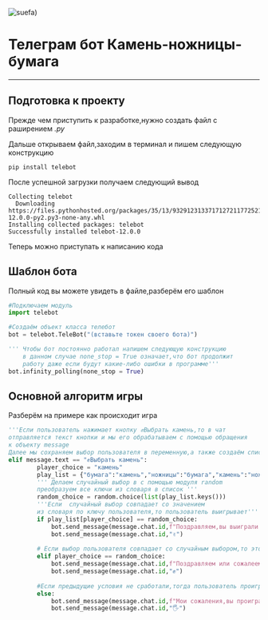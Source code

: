 ![suefa](Rock-paper-scissors.png))
# Телеграм бот Камень-ножницы-бумага
_____
## Подготовка к проекту
Прежде чем приступить к разработке,нужно создать файл с раширением *.py*

Дальше открываем файл,заходим в терминал и пишем следующую конструкцию

```
pip install telebot
```
После успешной загрузки получаем следующий вывод
```
Collecting telebot
  Downloading https://files.pythonhosted.org/packages/35/13/932912313371712721177252111742730293214/telebot-12.0.0-py2.py3-none-any.whl
Installing collected packages: telebot
Successfully installed telebot-12.0.0
```
Теперь можно приступать к написанию кода
## Шаблон бота
Полный код вы можете увидеть в файле,разберём его шаблон
``` python
#Подключаем модуль
import telebot

#Создаём объект класса телебот
bot = telebot.TeleBot("(вставьте токен своего бота)")

''' Чтобы бот постоянно работал напишем следующую конструкцию
    в данном случае none_stop = True означает,что бот продолжит
    работу даже если будут какие-либо ошибки в программе'''
bot.infinity_polling(none_stop = True)

```
## Основной алгоритм игры
Разберём на примере как происходит игра

```python
'''Если пользователь нажимает кнопку ✊Выбрать камень,то в чат
отправляется текст кнопки и мы его обрабатываем с помощью обращения
к объекту message
Далее мы сохраняем выбор пользователя в переменную,а также создаём список с выигрышными позициями'''
elif message.text == "✊Выбрать камень":
        player_choiсe = "камень"
        play_list = {"бумага":"камень","ножницы":"бумага","камень":"ножницы"}
        ''' Делаем случайный выбор в с помощью модуля random
        преобразуем все ключи из словаря в список '''
        random_choice = random.choice(list(play_list.keys()))
        '''Если  случайный выбор совпадает со значением
        из словаря по ключу пользователя,то пользователь выигрывает'''
        if play_list[player_choiсe] == random_choice:
            bot.send_message(message.chat.id,f"Поздравляем,вы выиграли!\nБот выбрал - {random_choice}!✅")
            bot.send_message(message.chat.id,"✌️")
          
        # Если выбор пользователя совпадает со случайным выбором,то это ничья
        elif player_choiсe == random_choice:
            bot.send_message(message.chat.id,f"Поздравляем или сожалеем?У вас ничья!\nБот тоже выбрал - {random_choice}!🤷")
            bot.send_message(message.chat.id,"✊")
        
        #Если предыдущие условия не сработали,тогда пользователь проиграл
        else:
            bot.send_message(message.chat.id,f"Мои сожаления,вы проиграли!\nБот выбрал - {random_choice}!❌")
            bot.send_message(message.chat.id,"🖐️")
```